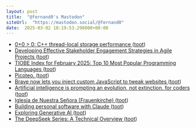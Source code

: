 ```yaml
---
layout: post
title:  "@fernand0's Mastodon"
siteUrl:  "https://mastodon.social/@fernand0"
date:  2025-03-02 10:19:53.298000+00:00
---
```

*  [0+0 > 0: C++ thread-local storage performance ](https://yosefk.com/blog/cxx-thread-local-storage-performance.htm) ([toot](https://mastodon.social/@fernand0/114092329749276686))
*  [Developing Effective Stakeholder Engagement Strategies in Agile Projects ](https://cacm.acm.org/blogcacm/developing-effective-stakeholder-engagement-strategies-in-agile-projects) ([toot](https://mastodon.social/@fernand0/114092169606316384))
*  [TIOBE Index for February 2025: Top 10 Most Popular Programming Languages ](https://www.techrepublic.com/article/tiobe-index-language-rankings) ([toot](https://mastodon.social/@fernand0/114090392425581938))
*  [Picoteo. ](https://avecesunafoto.wordpress.com/2025/03/01/picoteo-2) ([toot](https://mastodon.social/@fernand0/114088625976619489))
*  [Brave now lets you inject custom JavaScript to tweak websites ](https://www.bleepingcomputer.com/news/software/brave-now-lets-you-inject-custom-javascript-to-tweak-websites) ([toot](https://mastodon.social/@fernand0/114088556387353982))
*  [Artificial intelligence is prompting an evolution, not extinction, for coders ](https://www.thestar.com.my/tech/tech-news/2025/02/21/artificial-intelligence-is-prompting-an-evolution-not-extinction-for-coder) ([toot](https://mastodon.social/@fernand0/114088417149306685))
*  [Iglesia de Nuestra Señora (Frauenkirche) ](https://www.flickr.com/photos/fernand0/54329880492) ([toot](https://mastodon.social/@fernand0/114088383716981222))
*  [Building personal software with Claude ](https://blog.nelhage.com/post/personal-software-with-claude) ([toot](https://mastodon.social/@fernand0/114088084489661406))
*  [Exploring Generative AI ](https://martinfowler.com/articles/exploring-gen-ai.html#memo-1) ([toot](https://mastodon.social/@fernand0/114087826124388175))
*  [The DeepSeek Series: A Technical Overview ](https://martinfowler.com/articles/deepseek-papers.htm) ([toot](https://mastodon.social/@fernand0/114087224761494652))
